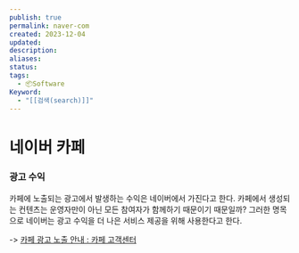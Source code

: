 ```yaml
---
publish: true
permalink: naver-com
created: 2023-12-04
updated: 
description: 
aliases: 
status: 
tags:
  - 📦Software
Keyword:
  - "[[검색(search)]]"
---
```

# 네이버 카페
### 광고 수익
카페에 노출되는 광고에서 발생하는 수익은 네이버에서 가진다고 한다. 
카페에서 생성되는 컨텐츠는 운영자만이 아닌 모든 참여자가 함께하기 때문이기 때문일까?
그러한 명목으로 네이버는 광고 수익을 더 나은 서비스 제공을 위해 사용한다고 한다. 

-> [카페 광고 노출 안내 : 카페 고객센터](https://help.naver.com/service/5622/contents/4299?lang=ko)